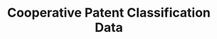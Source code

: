 ---
bigquery: https://console.cloud.google.com/bigquery?p=patents-public-data&d=cpc&page=dataset
citation: '“Cooperative Patent Classification” by the EPO and USPTO, for public use. '
contributors: EPO, USPTO
cost: None
description: Cooperative Patent Classification Data contains the scheme and definitions
  of the Cooperative Patent Classification system for classifying patent documents.
  The CPC is the result of a partnership between the EPO and the USPTO in their joint
  effort to develop a common, internationally compatible classification system for
  technical documents, in particular patent publications, which will be used by both
  offices in the patent granting process
documentation: https://www.cooperativepatentclassification.org/cpcSchemeAndDefinitions
last_edit: 04/13/2022, 11:40:26
location: https://www.cooperativepatentclassification.org/index
maintained_by: USPTO, EPO
schema_fields:
- children
- title_full
- breakdown_code
- residual_references
- glossary
- informative_references
- title_part
- informativeReferences
- titlePart
- sizeCache
- parents
- titleFull
- status
- definition
- symbol
- breakdownCode
- date_revised
- ipcConcordant
- residualReferences
- applicationReferences
- not_allocatable
- additional_only
- dateRevised
- childGroups
- child_groups
- synonyms
- ipc_concordant
- limiting_references
- application_references
- limitingReferences
- notAllocatable
- level
shortname: cooperative_patent_classification
tags:
- patents
- science
title: Cooperative Patent Classification Data
uuid: 984374a7-16e9-4b35-9445-458daceb01bf
---